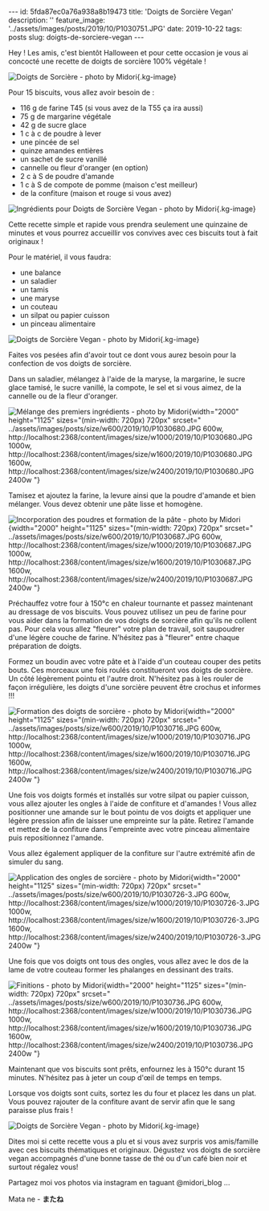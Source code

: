 \-\-- id: 5fda87ec0a76a938a8b19473 title: \'Doigts de Sorcière Vegan\'
description: \'\' feature_image:
\'../assets/images/posts/2019/10/P1030751.JPG\' date: 2019-10-22 tags:
posts slug: doigts-de-sorciere-vegan \-\--

Hey ! Les amis, c\'est bientôt Halloween et pour cette occasion je vous
ai concocté une recette de doigts de sorcière 100% végétale !

![Doigts de Sorcière - photo by
Midori](../assets/images/posts/2019/10/P1030776.JPG){.kg-image}

Pour 15 biscuits, vous allez avoir besoin de :

-   116 g de farine T45 (si vous avez de la T55 ça ira aussi)
-   75 g de margarine végétale
-   42 g de sucre glace
-   1 c à c de poudre à lever
-   une pincée de sel
-   quinze amandes entières
-   un sachet de sucre vanillé
-   cannelle ou fleur d\'oranger (en option)
-   2 c à S de poudre d\'amande
-   1 c à S de compote de pomme (maison c\'est meilleur)
-   de la confiture (maison et rouge si vous avez)

![Ingrédients pour Doigts de Sorcière Vegan - photo by
Midori](../assets/images/posts/2019/10/P1030671--2-.JPG){.kg-image}

Cette recette simple et rapide vous prendra seulement une quinzaine de
minutes et vous pourrez accueillir vos convives avec ces biscuits tout à
fait originaux !

Pour le matériel, il vous faudra:

-   une balance
-   un saladier
-   un tamis
-   une maryse
-   un couteau
-   un silpat ou papier cuisson
-   un pinceau alimentaire

![Doigts de Sorcière Vegan - photo by
Midori](../assets/images/posts/2019/10/P1030759--2-.JPG){.kg-image}

Faites vos pesées afin d\'avoir tout ce dont vous aurez besoin pour la
confection de vos doigts de sorcière.

Dans un saladier, mélangez à l\'aide de la maryse, la margarine, le
sucre glace tamisé, le sucre vanillé, la compote, le sel et si vous
aimez, de la cannelle ou de la fleur d\'oranger.

![Mélange des premiers ingrédients - photo by
Midori](../assets/images/posts/2019/10/P1030680.JPG){width="2000"
height="1125" sizes="(min-width: 720px) 720px" srcset="
            ../assets/images/posts/size/w600/2019/10/P1030680.JPG                 600w,
            http://localhost:2368/content/images/size/w1000/2019/10/P1030680.JPG 1000w,
            http://localhost:2368/content/images/size/w1600/2019/10/P1030680.JPG 1600w,
            http://localhost:2368/content/images/size/w2400/2019/10/P1030680.JPG 2400w
          "}

Tamisez et ajoutez la farine, la levure ainsi que la poudre d\'amande et
bien mélanger. Vous devez obtenir une pâte lisse et homogène.

![Incorporation des poudres et formation de la pâte - photo by
Midori](../assets/images/posts/2019/10/P1030687.JPG){width="2000"
height="1125" sizes="(min-width: 720px) 720px" srcset="
            ../assets/images/posts/size/w600/2019/10/P1030687.JPG                 600w,
            http://localhost:2368/content/images/size/w1000/2019/10/P1030687.JPG 1000w,
            http://localhost:2368/content/images/size/w1600/2019/10/P1030687.JPG 1600w,
            http://localhost:2368/content/images/size/w2400/2019/10/P1030687.JPG 2400w
          "}

Préchauffez votre four à 150°c en chaleur tournante et passez maintenant
au dressage de vos biscuits. Vous pouvez utilisez un peu de farine pour
vous aider dans la formation de vos doigts de sorcière afin qu\'ils ne
collent pas. Pour cela vous allez \"fleurer\" votre plan de travail,
soit saupoudrer d\'une légère couche de farine. N\'hésitez pas à
\"fleurer\" entre chaque préparation de doigts.

Formez un boudin avec votre pâte et à l\'aide d\'un couteau couper des
petits bouts. Ces morceaux une fois roulés constitueront vos doigts de
sorcière. Un côté légèrement pointu et l\'autre droit. N\'hésitez pas à
les rouler de façon irrégulière, les doigts d\'une sorcière peuvent être
crochus et informes !!!

![Formation des doigts de sorcière - photo by
Midori](../assets/images/posts/2019/10/P1030716.JPG){width="2000"
height="1125" sizes="(min-width: 720px) 720px" srcset="
            ../assets/images/posts/size/w600/2019/10/P1030716.JPG                 600w,
            http://localhost:2368/content/images/size/w1000/2019/10/P1030716.JPG 1000w,
            http://localhost:2368/content/images/size/w1600/2019/10/P1030716.JPG 1600w,
            http://localhost:2368/content/images/size/w2400/2019/10/P1030716.JPG 2400w
          "}

Une fois vos doigts formés et installés sur votre silpat ou papier
cuisson, vous allez ajouter les ongles à l\'aide de confiture et
d\'amandes ! Vous allez positionner une amande sur le bout pointu de vos
doigts et appliquer une légère pression afin de laisser une empreinte
sur la pâte. Retirez l\'amande et mettez de la confiture dans
l\'empreinte avec votre pinceau alimentaire puis repositionnez
l\'amande.

Vous allez également appliquer de la confiture sur l\'autre extrémité
afin de simuler du sang.

![Application des ongles de sorcière - photo by
Midori](../assets/images/posts/2019/10/P1030726-3.JPG){width="2000"
height="1125" sizes="(min-width: 720px) 720px" srcset="
            ../assets/images/posts/size/w600/2019/10/P1030726-3.JPG                 600w,
            http://localhost:2368/content/images/size/w1000/2019/10/P1030726-3.JPG 1000w,
            http://localhost:2368/content/images/size/w1600/2019/10/P1030726-3.JPG 1600w,
            http://localhost:2368/content/images/size/w2400/2019/10/P1030726-3.JPG 2400w
          "}

Une fois que vos doigts ont tous des ongles, vous allez avec le dos de
la lame de votre couteau former les phalanges en dessinant des traits.

![Finitions - photo by
Midori](../assets/images/posts/2019/10/P1030736.JPG){width="2000"
height="1125" sizes="(min-width: 720px) 720px" srcset="
            ../assets/images/posts/size/w600/2019/10/P1030736.JPG                 600w,
            http://localhost:2368/content/images/size/w1000/2019/10/P1030736.JPG 1000w,
            http://localhost:2368/content/images/size/w1600/2019/10/P1030736.JPG 1600w,
            http://localhost:2368/content/images/size/w2400/2019/10/P1030736.JPG 2400w
          "}

Maintenant que vos biscuits sont prêts, enfournez les à 150°c durant 15
minutes. N\'hésitez pas à jeter un coup d'œil de temps en temps.

Lorsque vos doigts sont cuits, sortez les du four et placez les dans un
plat. Vous pouvez rajouter de la confiture avant de servir afin que le
sang paraisse plus frais !

![Doigts de Sorcière Vegan - photo by
Midori](../assets/images/posts/2019/10/P1030749.JPG){.kg-image}

Dites moi si cette recette vous a plu et si vous avez surpris vos
amis/famille avec ces biscuits thématiques et originaux. Dégustez vos
doigts de sorcière vegan accompagnés d\'une bonne tasse de thé ou d\'un
café bien noir et surtout régalez vous!

Partagez moi vos photos via instagram en taguant \@midori_blog \...

Mata ne - ************またね************
